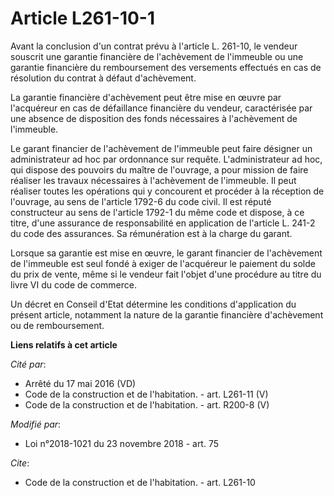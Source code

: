 # Article L261-10-1

Avant la conclusion d'un contrat prévu à l'article L. 261-10, le vendeur souscrit une garantie financière de l'achèvement de
l'immeuble ou une garantie financière du remboursement des versements effectués en cas de résolution du contrat à défaut
d'achèvement.

La garantie financière d'achèvement peut être mise en œuvre par l'acquéreur en cas de défaillance financière du vendeur,
caractérisée par une absence de disposition des fonds nécessaires à l'achèvement de l'immeuble.

Le garant financier de l'achèvement de l'immeuble peut faire désigner un administrateur ad hoc par ordonnance sur requête.
L'administrateur ad hoc, qui dispose des pouvoirs du maître de l'ouvrage, a pour mission de faire réaliser les travaux
nécessaires à l'achèvement de l'immeuble. Il peut réaliser toutes les opérations qui y concourent et procéder à la réception
de l'ouvrage, au sens de l'article 1792-6 du code civil. Il est réputé constructeur au sens de l'article 1792-1 du même code
et dispose, à ce titre, d'une assurance de responsabilité en application de l'article L. 241-2 du code des assurances. Sa
rémunération est à la charge du garant.

Lorsque sa garantie est mise en œuvre, le garant financier de l'achèvement de l'immeuble est seul fondé à exiger de
l'acquéreur le paiement du solde du prix de vente, même si le vendeur fait l'objet d'une procédure au titre du livre VI du
code de commerce.

Un décret en Conseil d'Etat détermine les conditions d'application du présent article, notamment la nature de la garantie
financière d'achèvement ou de remboursement.

**Liens relatifs à cet article**

_Cité par_:

  - Arrêté du 17 mai 2016 (VD)
  - Code de la construction et de l'habitation. - art. L261-11 (V)
  - Code de la construction et de l'habitation. - art. R200-8 (V)

_Modifié par_:

  - Loi n°2018-1021 du 23 novembre 2018 - art. 75

_Cite_:

  - Code de la construction et de l'habitation. - art. L261-10
